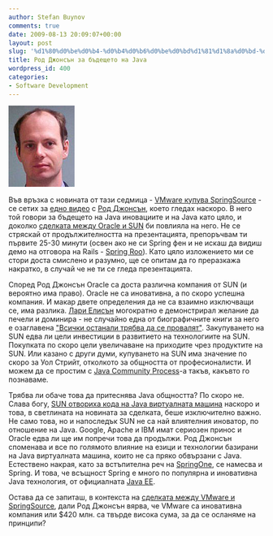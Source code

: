 ```yaml
---
author: Stefan Buynov
comments: true
date: 2009-08-13 20:09:07+00:00
layout: post
slug: '%d1%80%d0%be%d0%b4-%d0%b4%d0%b6%d0%be%d0%bd%d1%81%d1%8a%d0%bd-%d0%b7%d0%b0-%d0%b1%d1%8a%d0%b4%d0%b5%d1%89%d0%b5%d1%82%d0%be-%d0%bd%d0%b0-java'
title: Род Джонсън за бъдещето на Java
wordpress_id: 400
categories:
- Software Development
---
```


[![The Future of Java Innovation](/images/2009/08/rod_johnson.jpg)](http://www.infoq.com/presentations/SpringOne-Keynote-Rod-Johnson)

Във връзка с новината от тази седмица - [VMware купува SpringSource](http://www.infoq.com/news/2009/08/vmware-springsource) - се сетих за [едно видео](http://www.infoq.com/presentations/SpringOne-Keynote-Rod-Johnson) с [Род Джонсън](http://www.springone2gx.com/conference/speaker/rod_johnson), което гледах наскоро. В него той говори за бъдещето на Java иновациите и на Java като цяло, и доколко [сделката между Oracle и SUN](/2009/07/19/342) би повлияла на него. Не се стряскай от продължителността на презентацията, препоръчвам ти първите 25-30 минути (освен ако не си Spring фен и не искаш да видиш демо на отговора на Rails - [Spring Roo](http://www.springsource.org/roo)). Като цяло изложението ми се стори доста смислено и разумно, ще се опитам да го преразкажа накратко, в случай че не ти се гледа презентацията.

Според Род Джонсън Oracle са доста различна компания от SUN (и вероятно има право). Oracle не са иновативна, а по скоро успешна компания. И макар двете определения да не са взаимно изключващи се, има разлика. [Лари Елисън](http://en.wikipedia.org/wiki/Larry_Ellison) могократно е демонстрирал желание да печели и доминира - не случайно една от биографичните книги за него е озаглавена ["Всички останали трябва да се провалят"](http://www.amazon.com/Everyone-Else-Must-Fail-Unvarnished/dp/B000H2N2G0/ref=pd_sim_b_2). Закупуването на SUN едва ли цели инвестиции в развитието на технологиите на SUN. Покупката по скоро цели увеличаване на приходите чрез продуктите на SUN. Или казано с други думи, купуването на SUN има значение по скоро за Уол Стрийт, отколкото за общността от професионалисти. И можем да се простим с [Java Community Process](http://jcp.org)-а такъв, какъвто го познаваме.

Трябва ли обаче това да притеснява Java общността? По скоро не. Слава богу, [SUN отвориха кода на Java виртуалната машина](http://openjdk.java.net/) наскоро и това, в светлината на новината за сделката, беше изключително важно. Не само това, но и напоследък SUN не са най влиятелния иноватор, по отношение на Java. Google, Apache и IBM имат сериозен принос и Oracle едва ли ще им попречи това да продължи. Род Джонсън споменава и все по голямото влияние на езици и технологии базирани на Java виртуалната машина, които не са пряко обвързани с Java. Естествено накрая, като за встъпителна реч на [SpringOne](http://www.springone.com/), се намесва и Spring. И това, че всъщност Spring е много по популярна и иновативна Java технология, от официалната [Java EE](http://java.sun.com/javaee/).

Остава да се запиташ, в контекста на [сделката между VMware и SpringSource](http://www.infoq.com/news/2009/08/vmware-springsource), дали Род Джонсън вярва, че VMware са иновативна компания или $420 млн. са твърде висока сума, за да се осланяме на принципи?

